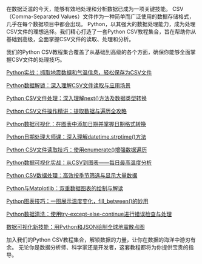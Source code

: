在数据泛滥的今天，能够有效地处理和分析数据已成为一项关键技能。
CSV（Comma-Separated Values）文件作为一种简单而广泛使用的数据存储格式，几乎在每个数据项目中都会出现。
Python，以其强大的数据处理能力，成为处理CSV文件的理想选择。我们精心打造了一套Python CSV教程集合，旨在帮助你从基础到高级，全面掌握CSV文件的读取、处理和分析。

我们的Python CSV教程集合覆盖了从基础到高级的各个方面，确保你能够全面掌握CSV文件的处理技巧。


[Python实战：抓取地震数据和气温信息，轻松保存为CSV文件](https://mp.weixin.qq.com/s/2SFlkFI9A0govhn1jMO4Zg)

[Python数据解锁：深入理解CSV文件读取与应用场景](https://mp.weixin.qq.com/s/llW8VO1-im8JZ9Nfrd0H8A)

[Python CSV文件处理：深入理解next()方法及数据类型转换](https://mp.weixin.qq.com/s/2b15CbQATik6VK6n8vZVUw)

[Python CSV文件操作精讲：提取数据与遍历全攻略](https://mp.weixin.qq.com/s/lSGRYCHm6FccUH8UJ9J-Vg)

[Python数据可视化：在图表中添加日期并掌握日期格式转换](https://mp.weixin.qq.com/s/78P5w3D0QAe3vOzyHO9ZWQ)

[Python日期处理大师课：深入理解datetime.strptime()方法](https://mp.weixin.qq.com/s/yPKE3dgRGTv-f7BozIodUg)

[Python CSV文件读取技巧：使用enumerate()增强数据遍历](https://mp.weixin.qq.com/s/5st9BGiTi1raZQ1hCCOJMw)

[Python数据可视化实战：从CSV到图表——每日最高温度分析](https://mp.weixin.qq.com/s/Ys2VahTCiwtB7jt9Uk3kkA)

[Python CSV数据处理：高效按季节筛选与显示大量数据](https://mp.weixin.qq.com/s/0mKHQafN-t6dK6m1sxWxhA)

[Python与Matplotlib：双重数据图表的绘制与解读](https://mp.weixin.qq.com/s/uep6bGpHfd-GE9h-dwnQJg)

[Python图表技巧：一图展示温度变化，fill_between()的妙用](https://mp.weixin.qq.com/s/WENRNnjnczc1x9C-l4gsNA)

[Python数据清洗：使用try-except-else-continue进行错误检查与处理](https://mp.weixin.qq.com/s/7oReQhxI-vwZW0h6Lag_zA)

[数据可视化新技能：用Python和JSON绘制全球地震散点图](https://mp.weixin.qq.com/s/rcC_z0JvQr_wX2i8myrH1Q)



加入我们的Python CSV教程集合，解锁数据的力量，让你在数据的海洋中游刃有余。
无论你是数据分析师、科学家还是开发者，这套教程都将为你提供宝贵的指导。